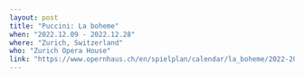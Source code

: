 ```yaml
---
layout: post
title: "Puccini: La boheme"
when: "2022.12.09 - 2022.12.28"
where: "Zurich, Switzerland"
who: "Zurich Opera House"
link: "https://www.opernhaus.ch/en/spielplan/calendar/la_boheme/2022-2023/"
---
```

